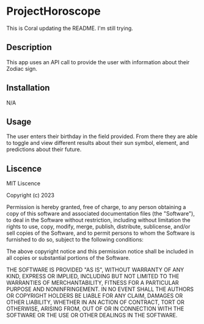 # ProjectHoroscope
This is Coral updating the README.
I'm still trying.

## Description

This app uses an API call to provide the user with information about their Zodiac sign.

## Installation

N/A

## Usage

The user enters their birthday in the field provided. From there they are able to toggle and view different results about their sun symbol, element, and predictions about their future. 

## Liscence

MIT Liscence

Copyright (c) 2023

Permission is hereby granted, free of charge, to any person obtaining a copy of this software and associated documentation files (the "Software"), to deal in the Software without restriction, including without limitation the rights to use, copy, modify, merge, publish, distribute, sublicense, and/or sell copies of the Software, and to permit persons to whom the Software is furnished to do so, subject to the following conditions:

The above copyright notice and this permission notice shall be included in all copies or substantial portions of the Software.

THE SOFTWARE IS PROVIDED "AS IS", WITHOUT WARRANTY OF ANY KIND, EXPRESS OR IMPLIED, INCLUDING BUT NOT LIMITED TO THE WARRANTIES OF MERCHANTABILITY, FITNESS FOR A PARTICULAR PURPOSE AND NONINFRINGEMENT. IN NO EVENT SHALL THE AUTHORS OR COPYRIGHT HOLDERS BE LIABLE FOR ANY CLAIM, DAMAGES OR OTHER LIABILITY, WHETHER IN AN ACTION OF CONTRACT, TORT OR OTHERWISE, ARISING FROM, OUT OF OR IN CONNECTION WITH THE SOFTWARE OR THE USE OR OTHER DEALINGS IN THE SOFTWARE.

